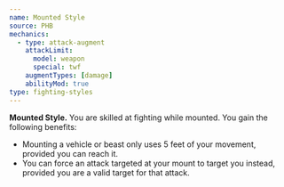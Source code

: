 ```yaml
---
name: Mounted Style
source: PHB
mechanics:
  - type: attack-augment
    attackLimit:
      model: weapon
      special: twf
    augmentTypes: [damage]
    abilityMod: true
type: fighting-styles
---
```

__Mounted Style.__ You are skilled at fighting while mounted. You gain the following benefits:
- Mounting a vehicle or beast only uses 5 feet of your movement, provided you can reach it.
- You can force an attack targeted at your mount to target you instead, provided you are a valid target for that attack.
